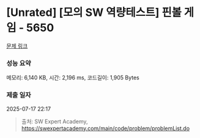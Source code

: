 # [Unrated] [모의 SW 역량테스트] 핀볼 게임 - 5650 

[문제 링크](https://swexpertacademy.com/main/code/problem/problemDetail.do?contestProbId=AWXRF8s6ezEDFAUo) 

### 성능 요약

메모리: 6,140 KB, 시간: 2,196 ms, 코드길이: 1,905 Bytes

### 제출 일자

2025-07-17 22:17



> 출처: SW Expert Academy, https://swexpertacademy.com/main/code/problem/problemList.do